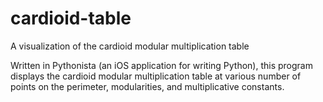 # cardioid-table
A visualization of the cardioid modular multiplication table

Written in Pythonista (an iOS application for writing Python), this program displays the cardioid modular multiplication table at various number of points on the perimeter, modularities, and multiplicative constants.
